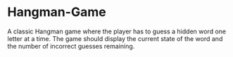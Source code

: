 # Hangman-Game
 A classic Hangman game where the player has to guess a hidden word one letter at a time. The  game should display the current state of the word and the number of incorrect guesses remaining. 
